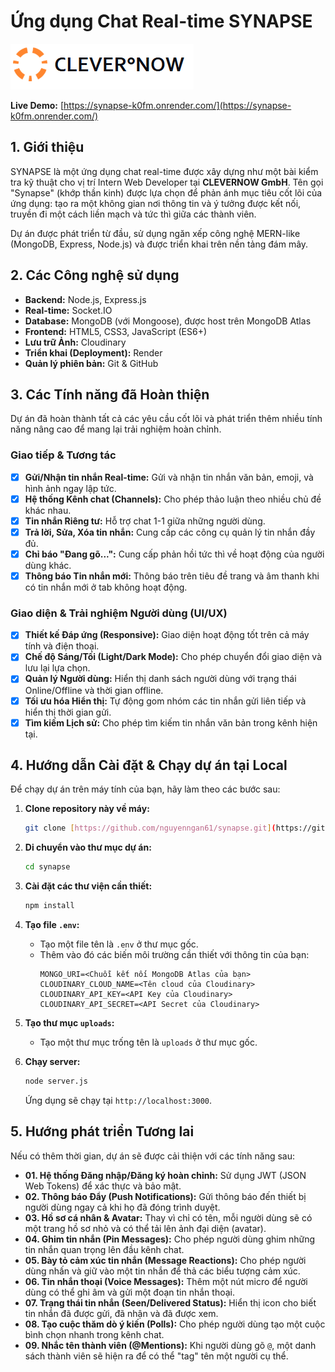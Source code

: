 # Ứng dụng Chat Real-time SYNAPSE

![CLEVERNOW GmbH Logo](images/logo-light.png)

**Live Demo:** [https://synapse-k0fm.onrender.com/](https://synapse-k0fm.onrender.com/)

## 1. Giới thiệu

SYNAPSE là một ứng dụng chat real-time được xây dựng như một bài kiểm tra kỹ thuật cho vị trí Intern Web Developer tại **CLEVERNOW GmbH**. Tên gọi "Synapse" (khớp thần kinh) được lựa chọn để phản ánh mục tiêu cốt lõi của ứng dụng: tạo ra một không gian nơi thông tin và ý tưởng được kết nối, truyền đi một cách liền mạch và tức thì giữa các thành viên.

Dự án được phát triển từ đầu, sử dụng ngăn xếp công nghệ MERN-like (MongoDB, Express, Node.js) và được triển khai trên nền tảng đám mây.

## 2. Các Công nghệ sử dụng

- **Backend:** Node.js, Express.js
- **Real-time:** Socket.IO
- **Database:** MongoDB (với Mongoose), được host trên MongoDB Atlas
- **Frontend:** HTML5, CSS3, JavaScript (ES6+)
- **Lưu trữ Ảnh:** Cloudinary
- **Triển khai (Deployment):** Render
- **Quản lý phiên bản:** Git & GitHub

## 3. Các Tính năng đã Hoàn thiện

Dự án đã hoàn thành tất cả các yêu cầu cốt lõi và phát triển thêm nhiều tính năng nâng cao để mang lại trải nghiệm hoàn chỉnh.

### Giao tiếp & Tương tác

- [x] **Gửi/Nhận tin nhắn Real-time:** Gửi và nhận tin nhắn văn bản, emoji, và hình ảnh ngay lập tức.
- [x] **Hệ thống Kênh chat (Channels):** Cho phép thảo luận theo nhiều chủ đề khác nhau.
- [x] **Tin nhắn Riêng tư:** Hỗ trợ chat 1-1 giữa những người dùng.
- [x] **Trả lời, Sửa, Xóa tin nhắn:** Cung cấp các công cụ quản lý tin nhắn đầy đủ.
- [x] **Chỉ báo "Đang gõ...":** Cung cấp phản hồi tức thì về hoạt động của người dùng khác.
- [x] **Thông báo Tin nhắn mới:** Thông báo trên tiêu đề trang và âm thanh khi có tin nhắn mới ở tab không hoạt động.

### Giao diện & Trải nghiệm Người dùng (UI/UX)

- [x] **Thiết kế Đáp ứng (Responsive):** Giao diện hoạt động tốt trên cả máy tính và điện thoại.
- [x] **Chế độ Sáng/Tối (Light/Dark Mode):** Cho phép chuyển đổi giao diện và lưu lại lựa chọn.
- [x] **Quản lý Người dùng:** Hiển thị danh sách người dùng với trạng thái Online/Offline và thời gian offline.
- [x] **Tối ưu hóa Hiển thị:** Tự động gom nhóm các tin nhắn gửi liên tiếp và hiển thị thời gian gửi.
- [x] **Tìm kiếm Lịch sử:** Cho phép tìm kiếm tin nhắn văn bản trong kênh hiện tại.

## 4. Hướng dẫn Cài đặt & Chạy dự án tại Local

Để chạy dự án trên máy tính của bạn, hãy làm theo các bước sau:

1.  **Clone repository này về máy:**

    ```bash
    git clone [https://github.com/nguyenngan61/synapse.git](https://github.com/nguyenngan61/synapse.git)
    ```

2.  **Di chuyển vào thư mục dự án:**

    ```bash
    cd synapse
    ```

3.  **Cài đặt các thư viện cần thiết:**

    ```bash
    npm install
    ```

4.  **Tạo file `.env`:**

    - Tạo một file tên là `.env` ở thư mục gốc.
    - Thêm vào đó các biến môi trường cần thiết với thông tin của bạn:
      ```dotenv
      MONGO_URI=<Chuỗi kết nối MongoDB Atlas của bạn>
      CLOUDINARY_CLOUD_NAME=<Tên cloud của Cloudinary>
      CLOUDINARY_API_KEY=<API Key của Cloudinary>
      CLOUDINARY_API_SECRET=<API Secret của Cloudinary>
      ```

5.  **Tạo thư mục `uploads`:**

    - Tạo một thư mục trống tên là `uploads` ở thư mục gốc.

6.  **Chạy server:**
    ```bash
    node server.js
    ```
    Ứng dụng sẽ chạy tại `http://localhost:3000`.

## 5. Hướng phát triển Tương lai

Nếu có thêm thời gian, dự án sẽ được cải thiện với các tính năng sau:

- **01. Hệ thống Đăng nhập/Đăng ký hoàn chỉnh:** Sử dụng JWT (JSON Web Tokens) để xác thực và bảo mật.
- **02. Thông báo Đẩy (Push Notifications):** Gửi thông báo đến thiết bị người dùng ngay cả khi họ đã đóng trình duyệt.
- **03. Hồ sơ cá nhân & Avatar:** Thay vì chỉ có tên, mỗi người dùng sẽ có một trang hồ sơ nhỏ và có thể tải lên ảnh đại diện (avatar).
- **04. Ghim tin nhắn (Pin Messages):** Cho phép người dùng ghim những tin nhắn quan trọng lên đầu kênh chat.
- **05. Bày tỏ cảm xúc tin nhắn (Message Reactions):** Cho phép người dùng nhấn và giữ vào một tin nhắn để thả các biểu tượng cảm xúc.
- **06. Tin nhắn thoại (Voice Messages):** Thêm một nút micro để người dùng có thể ghi âm và gửi một đoạn tin nhắn thoại.
- **07. Trạng thái tin nhắn (Seen/Delivered Status):** Hiển thị icon cho biết tin nhắn đã được gửi, đã nhận và đã được xem.
- **08. Tạo cuộc thăm dò ý kiến (Polls):** Cho phép người dùng tạo một cuộc bình chọn nhanh trong kênh chat.
- **09. Nhắc tên thành viên (@Mentions):** Khi người dùng gõ `@`, một danh sách thành viên sẽ hiện ra để có thể "tag" tên một người cụ thể.
